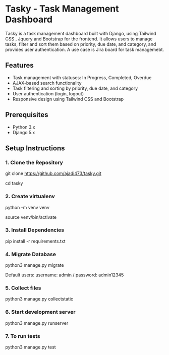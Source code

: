 # Tasky - Task Management Dashboard

Tasky is a task management dashboard built with Django, using Tailwind CSS , Jquery and Bootstrap for the frontend. It allows users to manage tasks, filter and sort them based on priority, due date, and category, and provides user authentication. A use case is Jira board for task managemebt.

## Features

- Task management with statuses: In Progress, Completed, Overdue
- AJAX-based search functionality
- Task filtering and sorting by priority, due date, and category
- User authentication (login, logout)
- Responsive design using Tailwind CSS and Bootstrap

## Prerequisites

- Python 3.x
- Django 5.x

## Setup Instructions

### 1. Clone the Repository

git clone https://github.com/ajadi473/tasky.git

cd tasky

### 2. Create virtualenv

python -m venv venv

source venv/bin/activate

### 3. Install Dependencies

pip install -r requirements.txt

### 4. Migrate Database

python3 manage.py migrate

Default users: username: admin / password: admin12345

### 5. Collect files

python3 manage.py collectstatic

### 6. Start development server

python3 manage.py runserver


### 7. To run tests

python3 manage.py test
